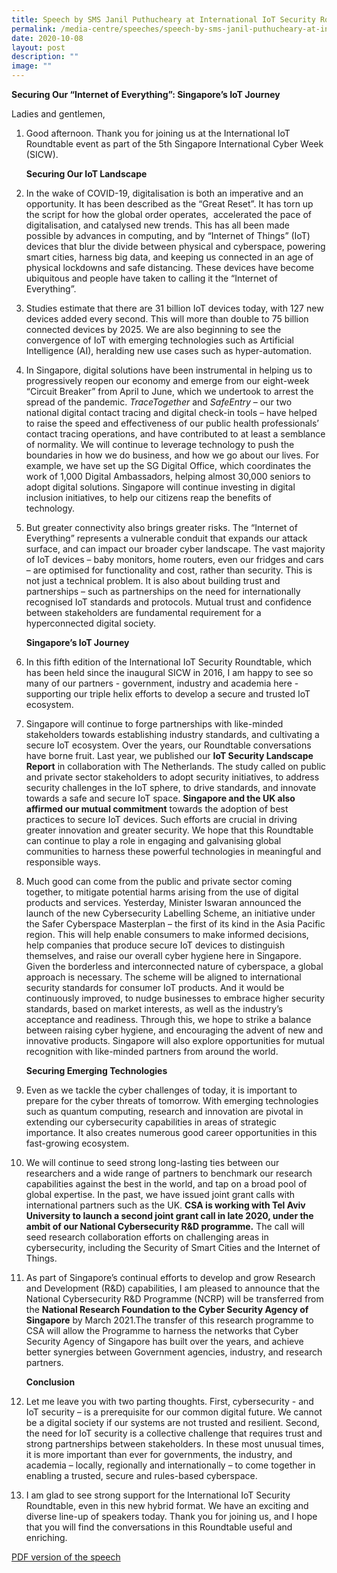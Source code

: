 ```yaml
---
title: Speech by SMS Janil Puthucheary at International IoT Security Roundtable
permalink: /media-centre/speeches/speech-by-sms-janil-puthucheary-at-international-iot-security-roundtable/
date: 2020-10-08
layout: post
description: ""
image: ""
---
```

**Securing Our “Internet of Everything”: Singapore’s IoT Journey**

Ladies and gentlemen,   
  
1. Good afternoon. Thank you for joining us at the International IoT Roundtable event as part of the 5th Singapore International Cyber Week (SICW).   
  
     **Securing Our IoT Landscape**  
  
2. In the wake of COVID-19, digitalisation is both an imperative and an opportunity. It has been described as the “Great Reset”. It has torn up the script for how the global order operates,  accelerated the pace of digitalisation, and catalysed new trends. This has all been made possible by advances in computing, and by “Internet of Things” (IoT) devices that blur the divide between physical and cyberspace, powering smart cities, harness big data, and keeping us connected in an age of physical lockdowns and safe distancing. These devices have become ubiquitous and people have taken to calling it the “Internet of Everything”.  
  
3. Studies estimate that there are 31 billion IoT devices today, with 127 new devices added every second. This will more than double to 75 billion connected devices by 2025. We are also beginning to see the convergence of IoT with emerging technologies such as Artificial Intelligence (AI), heralding new use cases such as hyper-automation.   
  
4. In Singapore, digital solutions have been instrumental in helping us to progressively reopen our economy and emerge from our eight-week “Circuit Breaker” from April to June, which we undertook to arrest the spread of the pandemic. *TraceTogether* and *SafeEntry* – our two national digital contact tracing and digital check-in tools – have helped to raise the speed and effectiveness of our public health professionals’ contact tracing operations, and have contributed to at least a semblance of normality. We will continue to leverage technology to push the boundaries in how we do business, and how we go about our lives. For example, we have set up the SG Digital Office, which coordinates the work of 1,000 Digital Ambassadors, helping almost 30,000 seniors to adopt digital solutions. Singapore will continue investing in digital inclusion initiatives, to help our citizens reap the benefits of technology.    
  
5. But greater connectivity also brings greater risks. The “Internet of Everything” represents a vulnerable conduit that expands our attack surface, and can impact our broader cyber landscape. The vast majority of IoT devices – baby monitors, home routers, even our fridges and cars – are optimised for functionality and cost, rather than security. This is not just a technical problem. It is also about building trust and partnerships – such as partnerships on the need for internationally recognised IoT standards and protocols. Mutual trust and confidence between stakeholders are fundamental requirement for a hyperconnected digital society.   
  
     **Singapore’s IoT Journey**   
  
6. In this fifth edition of the International IoT Security Roundtable, which has been held since the inaugural SICW in 2016, I am happy to see so many of our partners - government, industry and academia here - supporting our triple helix efforts to develop a secure and trusted IoT ecosystem.  
  
7. Singapore will continue to forge partnerships with like-minded stakeholders towards establishing industry standards, and cultivating a secure IoT ecosystem. Over the years, our Roundtable conversations have borne fruit. Last year, we published our **IoT Security Landscape Report** in collaboration with The Netherlands. The study called on public and private sector stakeholders to adopt security initiatives, to address security challenges in the IoT sphere, to drive standards, and innovate towards a safe and secure IoT space. **Singapore and the UK also affirmed our mutual commitment** towards the adoption of best practices to secure IoT devices. Such efforts are crucial in driving greater innovation and greater security. We hope that this Roundtable can continue to play a role in engaging and galvanising global communities to harness these powerful technologies in meaningful and responsible ways.    
  
8. Much good can come from the public and private sector coming together, to mitigate potential harms arising from the use of digital products and services. Yesterday, Minister Iswaran announced the launch of the new Cybersecurity Labelling Scheme, an initiative under the Safer Cyberspace Masterplan – the first of its kind in the Asia Pacific region. This will help enable consumers to make informed decisions, help companies that produce secure IoT devices to distinguish themselves, and raise our overall cyber hygiene here in Singapore. Given the borderless and interconnected nature of cyberspace, a global approach is necessary. The scheme will be aligned to international security standards for consumer IoT products. And it would be  continuously improved, to nudge businesses to embrace higher security standards, based on market interests, as well as the industry’s acceptance and readiness. Through this, we hope to strike a balance between raising cyber hygiene, and encouraging the advent of new and innovative products. Singapore will also explore opportunities for mutual recognition with like-minded partners from around the world.   
  
     **Securing Emerging Technologies**  
  
9. Even as we tackle the cyber challenges of today, it is important to prepare for the cyber threats of tomorrow. With emerging technologies such as quantum computing, research and innovation are pivotal in extending our cybersecurity capabilities in areas of strategic importance. It also creates numerous good career opportunities in this fast-growing ecosystem.  
  
10. We will continue to seed strong long-lasting ties between our researchers and a wide range of partners to benchmark our research capabilities against the best in the world, and tap on a broad pool of global expertise. In the past, we have issued joint grant calls with international partners such as the UK. **CSA is working with Tel Aviv University to launch a second joint grant call in late 2020, under the ambit of our National Cybersecurity R&D programme.** The call will seed research collaboration efforts on challenging areas in cybersecurity, including the Security of Smart Cities and the Internet of Things.   
  
11. As part of Singapore’s continual efforts to develop and grow Research and Development (R&D) capabilities, I am pleased to announce that the National Cybersecurity R&D Programme (NCRP) will be transferred from the **National Research Foundation to the Cyber Security Agency of Singapore** by March 2021.The transfer of this research programme to CSA will allow the Programme to harness the networks that Cyber Security Agency of Singapore has built over the years, and achieve better synergies between Government agencies, industry, and research partners.  
  
     **Conclusion**  
12. Let me leave you with two parting thoughts. First, cybersecurity - and IoT security – is a prerequisite for our common digital future. We cannot be a digital society if our systems are not trusted and resilient. Second, the need for IoT security is a collective challenge that requires trust and strong partnerships between stakeholders. In these most unusual times, it is more important than ever for governments, the industry, and academia – locally, regionally and internationally – to come together in enabling a trusted, secure and rules-based cyberspace.   
  
13. I am glad to see strong support for the International IoT Security Roundtable, even in this new hybrid format. We have an exciting and diverse line-up of speakers today. Thank you for joining us, and I hope that you will find the conversations in this Roundtable useful and enriching.

[PDF version of the speech](/files/Speeches%202020/opening%20keynote%20address%20by%20sms%20janil%20puthucheary%20at%20international%20iot%20security%20roundtable%202020.pdf)